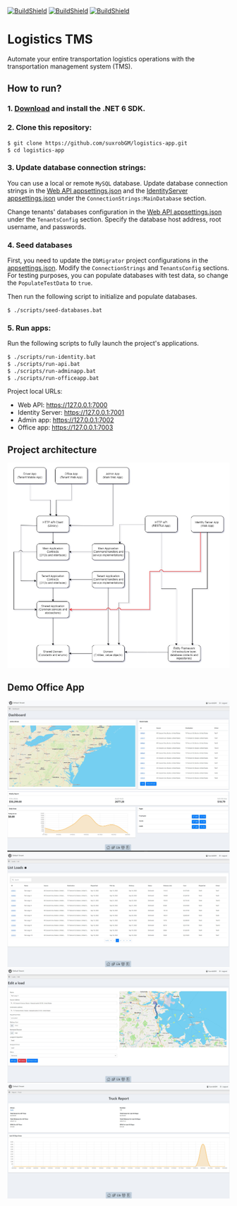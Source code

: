 [![BuildShield](https://github.com/suxrobgm/logistics-app/actions/workflows/dotnet-build.yml/badge.svg)](https://github.com/suxrobgm/logistics-app/actions/workflows/dotnet-build.yml)
[![BuildShield](https://github.com/suxrobgm/logistics-app/actions/workflows/angular-build.yml/badge.svg)](https://github.com/suxrobgm/logistics-app/actions/workflows/angular-build.yml)
[![BuildShield](https://github.com/suxrobgm/logistics-app/actions/workflows/deploy-ftp.yml/badge.svg)](https://github.com/suxrobgm/logistics-app/actions/workflows/deploy-ftp.yml)

# Logistics TMS
Automate your entire transportation logistics operations with the transportation management system (TMS).

## How to run?
### 1. [Download](https://dotnet.microsoft.com/en-us/download/dotnet/6.0) and install the .NET 6 SDK. 
### 2. Clone this repository:
```
$ git clone https://github.com/suxrobGM/logistics-app.git
$ cd logistics-app
```
### 3. Update database connection strings:

You can use a local or remote `MySQL` database.
Update database connection strings in the [Web API appsettings.json](./src/Api/Logistics.WebApi/appsettings.json) and the [IdentityServer appsettings.json](./src/Apps/Logistics.IdentityServer/appsettings.json) under the `ConnectionStrings:MainDatabase` section.

Change tenants' databases configuration in the [Web API appsettings.json](./src/Api/Logistics.WebApi/appsettings.json) under the `TenantsConfig` section. Specify the database host address, root username, and passwords.


### 4. Seed databases 

First, you need to update the `DbMigrator` project configurations in the [appsettings.json](./src/Core/Logistics.DbMigrator/appsettings.json). Modify the `ConnectionStrings` and `TenantsConfig` sections. For testing purposes, you can populate databases with test data, so change the `PopulateTestData` to `true`.

Then run the following script to initialize and populate databases.
```
$ ./scripts/seed-databases.bat
```

### 5. Run apps:
Run the following scripts to fully launch the project's applications.
```
$ ./scripts/run-identity.bat
$ ./scripts/run-api.bat
$ ./scripts/run-adminapp.bat
$ ./scripts/run-officeapp.bat
```

Project local URLs:
- Web API: https://127.0.0.1:7000
- Identity Server: https://127.0.0.1:7001
- Admin app: https://127.0.0.1:7002
- Office app: https://127.0.0.1:7003

## Project architecture
![Project architecture diagram](./docs/project_architecture.jpg?raw=true)

## Demo Office App
![Office App](./docs/office_app_1.jpg?raw=true)
![Office App](./docs/office_app_2.jpg?raw=true)
![Office App](./docs/office_app_3.jpg?raw=true)
![Office App](./docs/office_app_4.jpg?raw=true)
![Office App](./docs/office_app_5.jpg?raw=true)